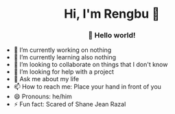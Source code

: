 <h1 align="center">Hi, I'm Rengbu 👋 </h1>
<h3 align="center">🎊 Hello world!</h3>

- 🔭 I’m currently working on nothing
- 🌱 I’m currently learning also nothing
- 👯 I’m looking to collaborate on things that I don't know
- 🤔 I’m looking for help with a project
- 💬 Ask me about my life
- 📫 How to reach me: Place your hand in front  of you
- 😄 Pronouns: he/him
- ⚡ Fun fact: Scared of Shane Jean Razal

